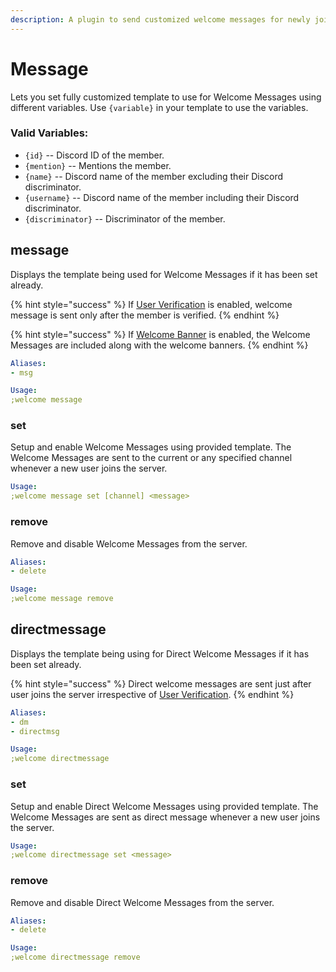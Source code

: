 ```yaml
---
description: A plugin to send customized welcome messages for newly joined members.
---
```


# Message

Lets you set fully customized template to use for Welcome Messages using different variables. Use `{variable}` in your template to use the variables.

### Valid Variables:

* `{id}` -- Discord ID of the member.
* `{mention}` -- Mentions the member.
* `{name}` -- Discord name of the member excluding their Discord discriminator.
* `{username}` -- Discord name of the member including their Discord discriminator.
* `{discriminator}` -- Discriminator of the member.

## message

Displays the template being used for Welcome Messages if it has been set already.

{% hint style="success" %}
If [User Verification](../../moderation/user-verification.md) is enabled, welcome message is sent only after the member is verified.
{% endhint %}

{% hint style="success" %}
If [Welcome Banner](banner.md) is enabled, the Welcome Messages are included along with the welcome banners.
{% endhint %}

```yaml
Aliases:
- msg

Usage:
;welcome message
```

### set

Setup and enable Welcome Messages using provided template. The Welcome Messages are sent to the current or any specified channel whenever a new user joins the server.

```yaml
Usage:
;welcome message set [channel] <message>
```

### remove

Remove and disable Welcome Messages from the server.

```yaml
Aliases:
- delete

Usage:
;welcome message remove
```

## directmessage

Displays the template being using for Direct Welcome Messages if it has been set already.

{% hint style="success" %}
Direct welcome messages are sent just after user joins the server irrespective of [User Verification](../../moderation/user-verification.md).
{% endhint %}

```yaml
Aliases:
- dm
- directmsg

Usage:
;welcome directmessage
```

### set

Setup and enable Direct Welcome Messages using provided template. The Welcome Messages are sent as direct message whenever a new user joins the server.

```yaml
Usage:
;welcome directmessage set <message>
```

### remove

Remove and disable Direct Welcome Messages from the server.

```yaml
Aliases:
- delete

Usage:
;welcome directmessage remove
```

